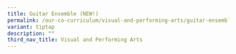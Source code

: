 ```yaml
---
title: Guitar Ensemble (NEW!)
permalink: /our-co-curriculum/visual-and-performing-arts/guitar-ensemble/
variant: tiptap
description: ""
third_nav_title: Visual and Performing Arts
---
```

